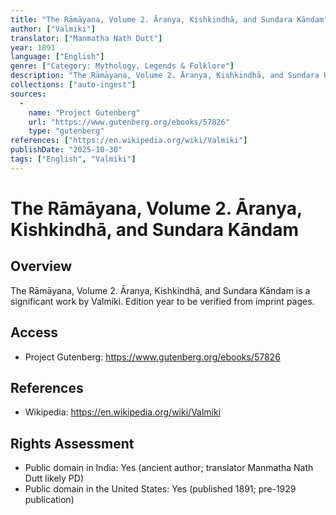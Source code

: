 ```yaml
---
title: "The Rāmāyana, Volume 2. Āranya, Kishkindhā, and Sundara Kāndam"
author: ["Valmiki"]
translator: ["Manmatha Nath Dutt"]
year: 1891
language: ["English"]
genre: ["Category: Mythology, Legends & Folklore"]
description: "The Rāmāyana, Volume 2. Āranya, Kishkindhā, and Sundara Kāndam is a significant work by Valmiki. Edition year to be verified from imprint pages."
collections: ["auto-ingest"]
sources:
  - 
    name: "Project Gutenberg"
    url: "https://www.gutenberg.org/ebooks/57826"
    type: "gutenberg"
references: ["https://en.wikipedia.org/wiki/Valmiki"]
publishDate: "2025-10-30"
tags: ["English", "Valmiki"]
---
```


# The Rāmāyana, Volume 2. Āranya, Kishkindhā, and Sundara Kāndam

## Overview

The Rāmāyana, Volume 2. Āranya, Kishkindhā, and Sundara Kāndam is a significant work by Valmiki. Edition year to be verified from imprint pages.

## Access

- Project Gutenberg: https://www.gutenberg.org/ebooks/57826

## References

- Wikipedia: https://en.wikipedia.org/wiki/Valmiki

## Rights Assessment

- Public domain in India: Yes (ancient author; translator Manmatha Nath Dutt likely PD)
- Public domain in the United States: Yes (published 1891; pre-1929 publication)

